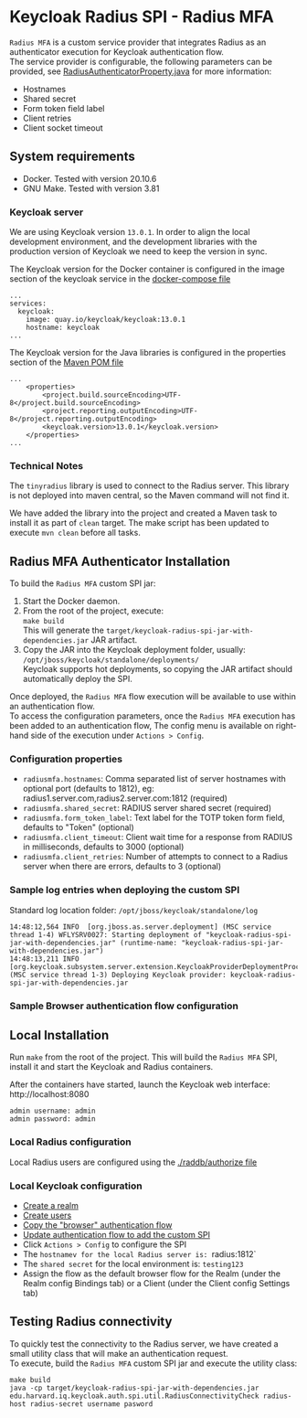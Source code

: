 # Keycloak Radius SPI - Radius MFA
`Radius MFA` is a custom service provider that integrates Radius as an authenticator execution for Keycloak authentication flow.  
The service provider is configurable, the following parameters can be provided, see [RadiusAuthenticatorProperty.java]([src/main/java/edu/harvard/iq/keycloak/auth/spi/RadiusAuthenticatorProperty.java) for more information:
 * Hostnames
 * Shared secret
 * Form token field label
 * Client retries
 * Client socket timeout

## System requirements
 * Docker. Tested with version 20.10.6
 * GNU Make. Tested with version 3.81

### Keycloak server
We are using Keycloak version `13.0.1`. In order to align the local development environment, and the development libraries with the production version of Keycloak we need to keep the version in sync.

The Keycloak version for the Docker container is configured in the image section of the keycloak service in the [docker-compose file](docker-compose.yml)
```
...
services:
  keycloak:
    image: quay.io/keycloak/keycloak:13.0.1
    hostname: keycloak
...
```

The Keycloak version for the Java libraries is configured in the properties section of the [Maven POM file](pom.xml)
```
...
    <properties>
        <project.build.sourceEncoding>UTF-8</project.build.sourceEncoding>
        <project.reporting.outputEncoding>UTF-8</project.reporting.outputEncoding>
        <keycloak.version>13.0.1</keycloak.version>
    </properties>
...
```

### Technical Notes
The `tinyradius` library is used to connect to the Radius server. This library is not deployed into maven central, so the Maven command will not find it.

We have added the library into the project and created a Maven task to install it as part of `clean` target. The make script has been updated to execute `mvn clean` before all tasks.

## Radius MFA Authenticator Installation
To build the `Radius MFA` custom SPI jar:
1) Start the Docker daemon.
2) From the root of the project, execute:  
   `make build`  
   This will generate the `target/keycloak-radius-spi-jar-with-dependencies.jar` JAR artifact.  
3) Copy the JAR into the Keycloak deployment folder, usually: `/opt/jboss/keycloak/standalone/deployments/`  
   Keycloak supports hot deployments, so copying the JAR artifact should automatically deploy the SPI.

Once deployed, the `Radius MFA` flow execution will be available to use within an authentication flow.  
To access the configuration parameters, once the `Radius MFA` execution has been added to an authentication flow, The config menu is available on right-hand side of the execution under `Actions > Config`.

### Configuration properties

- `radiusmfa.hostnames`: Comma separated list of server hostnames with optional port (defaults to 1812), eg: radius1.server.com,radius2.server.com:1812 (required)
- `radiusmfa.shared_secret`: RADIUS server shared secret (required)
- `radiusmfa.form_token_label`: Text label for the TOTP token form field, defaults to "Token" (optional)
- `radiusmfa.client_timeout`: Client wait time for a response from RADIUS in milliseconds, defaults to 3000 (optional)
- `radiusmfa.client_retries`: Number of attempts to connect to a Radius server when there are errors, defaults to 3 (optional)

### Sample log entries when deploying the custom SPI
Standard log location folder: `/opt/jboss/keycloak/standalone/log`
```
14:48:12,564 INFO  [org.jboss.as.server.deployment] (MSC service thread 1-4) WFLYSRV0027: Starting deployment of "keycloak-radius-spi-jar-with-dependencies.jar" (runtime-name: "keycloak-radius-spi-jar-with-dependencies.jar")
14:48:13,211 INFO  [org.keycloak.subsystem.server.extension.KeycloakProviderDeploymentProcessor] (MSC service thread 1-3) Deploying Keycloak provider: keycloak-radius-spi-jar-with-dependencies.jar
```

### Sample Browser authentication flow configuration

## Local Installation
Run `make` from the root of the project. This will build the `Radius MFA` SPI, install it and start the Keycloak and Radius containers.

After the containers have started, launch the Keycloak web interface: http://localhost:8080  
```
admin username: admin
admin password: admin
```

### Local Radius configuration
Local Radius users are configured using the [./raddb/authorize file](./raddb/authorize)

### Local Keycloak configuration
- [Create a realm](https://www.keycloak.org/docs/latest/server_admin/index.html#_create-realm)
- [Create users](https://www.keycloak.org/docs/latest/server_admin/index.html#_create-new-user)
- [Copy the "browser" authentication flow](https://www.keycloak.org/docs/latest/server_admin/index.html#built-in-flows)
- [Update authentication flow to add the custom SPI](https://www.keycloak.org/docs/latest/server_admin/index.html#creating-flows)
- Click `Actions > Config` to configure the SPI
- The `hostnamev for the local Radius server is: `radius:1812`
- The `shared secret` for the local environment is: `testing123`
- Assign the flow as the default browser flow for the Realm (under the Realm config Bindings tab) or a Client (under the Client config Settings tab)

## Testing Radius connectivity
To quickly test the connectivity to the Radius server, we have created a small utility class that will make an authentication request.  
To execute, build the `Radius MFA` custom SPI jar and execute the utility class:  
```
make build
java -cp target/keycloak-radius-spi-jar-with-dependencies.jar edu.harvard.iq.keycloak.auth.spi.util.RadiusConnectivityCheck radius-host radius-secret username pasword
```
